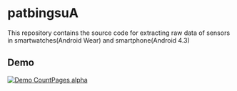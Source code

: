 # patbingsuA

This repository contains the source code for extracting raw data of sensors in smartwatches(Android Wear) and smartphone(Android 4.3)


## Demo
[![Demo CountPages alpha](http://j.gifs.com/Mj9QQm.gif)](https://vimeo.com/185487058)
